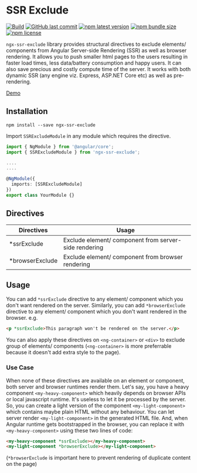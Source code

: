 # SSR Exclude

[![Build](https://github.com/SachinShekhar/ngx-ssr-exclude/workflows/Build/badge.svg)](https://github.com/SachinShekhar/ngx-ssr-exclude/actions?query=workflow%3ABuild) [![GitHub last commit](https://img.shields.io/github/last-commit/SachinShekhar/ngx-ssr-exclude?logo=github)](https://github.com/SachinShekhar/ngx-ssr-exclude) [![npm latest version](https://img.shields.io/npm/v/ngx-ssr-exclude/latest?logo=npm)](https://www.npmjs.com/package/ngx-ssr-exclude) [![npm bundle size](https://img.shields.io/bundlephobia/minzip/ngx-ssr-exclude?label=npm%20-%20minzipped&logo=npm)](https://www.npmjs.com/package/ngx-ssr-exclude) [![npm license](https://img.shields.io/npm/l/ngx-ssr-exclude)](https://github.com/SachinShekhar/ngx-ssr-exclude/blob/master/LICENSE)

`ngx-ssr-exclude` library provides structural directives to exclude elements/ components from Angular Server-side Rendering (SSR) as well as browser rendering. It allows you to push smaller html pages to the users resulting in faster load times, less data/battery consumption and happy users. It can also save precious and costly compute time of the server. It works with both dynamic SSR (any engine viz. Express, ASP.NET Core etc) as well as pre-rendering.

[Demo](https://sachinshekhar.github.io/ngx-ssr-exclude)

## Installation

```
npm install --save ngx-ssr-exclude
```

Import `SSRExcludeModule` in any module which requires the directive.

```typescript
import { NgModule } from '@angular/core';
import { SSRExcludeModule } from 'ngx-ssr-exclude';

....
....

@NgModule({
  imports: [SSRExcludeModule]
})
export class YourModule {}
```

## Directives

| Directives       | Usage                                                 |
| ---------------- | ----------------------------------------------------- |
| \*ssrExclude     | Exclude element/ component from server-side rendering |
| \*browserExclude | Exclude element/ component from browser rendering     |

## Usage

You can add `*ssrExclude` directive to any element/ component which you don't want rendered on the server. Similarly, you can add `*browserExclude` directive to any element/ component which you don't want rendered in the browser. e.g.

```html
<p *ssrExclude>This paragraph won't be rendered on the server.</p>
```

You can also apply these directives on `<ng-container>` or `<div>` to exclude group of elements/ components (`<ng-container>` is more preferrable because it doesn't add extra style to the page).

### Use Case

When none of these directives are available on an element or component, both server and browser runtimes render them. Let's say, you have a heavy component `<my-heavy-component>` which heavily depends on browser APIs or local javascript runtime. It's useless to let it be processed by the server. So, you can create a light version of the component `<my-light-component>` which contains maybe plain HTML without any behaviour. You can let server render `<my-light-component>` in the generated HTML file. And, when Angular runtime gets bootstrapped in the browser, you can replace it with `<my-heavy-component>` using these two lines of code:

```html
<my-heavy-component *ssrExclude></my-heavy-component>
<my-light-component *browserExclude></my-light-component>
```

(`*browserExclude` is important here to prevent rendering of duplicate content on the page)

